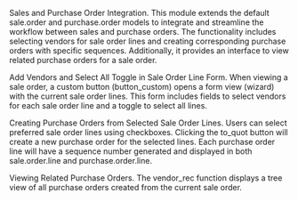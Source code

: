 Sales and Purchase Order Integration.
This module extends the default sale.order and purchase.order models to integrate and streamline the workflow between sales and purchase orders. The functionality includes selecting vendors for sale order lines and creating corresponding purchase orders with specific sequences. Additionally, it provides an interface to view related purchase orders for a sale order.

Add Vendors and Select All Toggle in Sale Order Line Form.
When viewing a sale order, a custom button (button_custom) opens a form view (wizard) with the current sale order lines.
This form includes fields to select vendors for each sale order line and a toggle to select all lines.

Creating Purchase Orders from Selected Sale Order Lines.
Users can select preferred sale order lines using checkboxes.
Clicking the to_quot button will create a new purchase order for the selected lines.
Each purchase order line will have a sequence number generated and displayed in both sale.order.line and purchase.order.line.

Viewing Related Purchase Orders.
The vendor_rec function displays a tree view of all purchase orders created from the current sale order.
